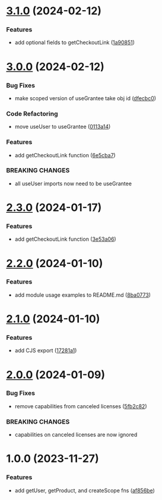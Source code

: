 # [3.1.0](https://github.com/Salable/js/compare/v3.0.0...v3.1.0) (2024-02-12)


### Features

* add optional fields to getCheckoutLink ([1a90851](https://github.com/Salable/js/commit/1a90851bdec5919e9e0b27304f255aebcdae9e49))

# [3.0.0](https://github.com/Salable/js/compare/v2.2.0...v3.0.0) (2024-02-12)


### Bug Fixes

* make scoped version of useGrantee take obj id ([dfecbc0](https://github.com/Salable/js/commit/dfecbc0af72b21b1071857ca478f8283139360cb))


### Code Refactoring

* move useUser to useGrantee ([0113a14](https://github.com/Salable/js/commit/0113a14ba440a1854c0dd5a75fb9015b77250416))


### Features

* add getCheckoutLink function ([6e5cba7](https://github.com/Salable/js/commit/6e5cba724689d345f5ef208c133214c0d4c1b99c))


### BREAKING CHANGES

* all useUser imports now need to be useGrantee

# [2.3.0](https://github.com/Salable/js/compare/v2.2.0...v2.3.0) (2024-01-17)


### Features

* add getCheckoutLink function ([3e53a06](https://github.com/Salable/js/commit/3e53a06961d0e51eebd295bf028a4dc3901d5e83))

# [2.2.0](https://github.com/Salable/js/compare/v2.1.0...v2.2.0) (2024-01-10)


### Features

* add module usage examples to README.md ([8ba0773](https://github.com/Salable/js/commit/8ba0773899e87f5a274f11a0ff19bea26bfb14c9))

# [2.1.0](https://github.com/Salable/js/compare/v2.0.0...v2.1.0) (2024-01-10)


### Features

* add CJS export ([17281a1](https://github.com/Salable/js/commit/17281a198a914b91e8fd6d6c4e058b9a3ada8dfa))

# [2.0.0](https://github.com/Salable/js/compare/v1.0.0...v2.0.0) (2024-01-09)


### Bug Fixes

* remove capabilities from canceled licenses ([5fb2c82](https://github.com/Salable/js/commit/5fb2c82093bd93f0a49cf9d1a0f67b1949555099))


### BREAKING CHANGES

* capabilities on canceled licenses are now ignored

# 1.0.0 (2023-11-27)


### Features

* add getUser, getProduct, and createScope fns ([af856be](https://github.com/Salable/js/commit/af856be034c651f2cede2ba452ced42c15a17e98))
